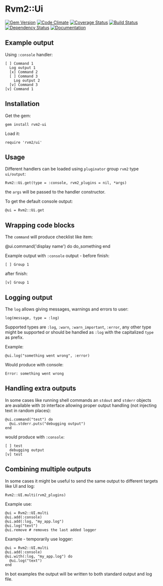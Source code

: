 # Rvm2::Ui

[![Gem Version](https://badge.fury.io/rb/rvm2-ui.png)](http://rubygems.org/gems/rvm2-ui)
[![Code Climate](https://codeclimate.com/github/rvm/rvm2-ui.png)](https://codeclimate.com/github/rvm/rvm2-ui)
[![Coverage Status](https://coveralls.io/repos/rvm/rvm2-ui/badge.png?branch=master)](https://coveralls.io/r/rvm/rvm2-ui?branch=master)
[![Build Status](https://travis-ci.org/rvm/rvm2-ui.png?branch=master)](https://travis-ci.org/rvm/rvm2-ui)
[![Dependency Status](https://gemnasium.com/rvm/rvm2-ui.png)](https://gemnasium.com/rvm/rvm2-ui)
[![Documentation](http://b.repl.ca/v1/yard-docs-blue.png)](http://rubydoc.info/gems/rvm2-ui/frames)

## Example output

Using `:console` handler:

    [ ] Command 1
      Log output 1
      [x] Command 2
      [ ] Command 3
        Log output 2
      [v] Command 3
    [v] Command 1

## Installation

Get the gem:

    gem install rvm2-ui

Load it:

    require 'rvm2/ui'

## Usage

Different handlers can be loaded using `pluginator` group `rvm2` type `ui/output`:

    Rvm2::Ui.get(type = :console, rvm2_plugins = nil, *args)

the `args` will be passed to the handler constructor.

To get the default console output:

    @ui = Rvm2::Ui.get

## Wrapping code blocks

The `command` will produce checklist like item:

   @ui.command('display name') do
     do_something
   end

Example output with `:console` output - before finish:

    [ ] Group 1

after finish:

    [v] Group 1

## Logging output

The `log` allows giving messages, warnings and errors to user:

    log(message, type = :log)
Supported types are `:log`, `:warn`, `:warn_important`, `:error`, any other type might be supported
or should be handled as `:log` with the capitalized `type` as prefix.

Example:

    @ui.log("something went wrong", :error)

Would produce with console:

    Error: something went wrong

## Handling extra outputs

In some cases like running shell commands an `stdout` and `stderr` objects are available with `IO`
interface allowing proper output handling (not injecting text in random places):

    @ui.command("test") do
      @ui.stderr.puts("debugging output")
    end

would produce with `:console`:

    [ ] test
      debugging output
    [v] test

## Combining multiple outputs

In some cases it might be useful to send the same output to different targets like UI and log:

    Rvm2::UI.multi(rvm2_plugins)

Example use:

    @ui = Rvm2::UI.multi
    @ui.add(:console)
    @ui.add(:log, "my_app.log")
    @ui.log("text")
    @ui.remove # removes the last added logger

Example - temporarily use logger:

    @ui = Rvm2::UI.multi
    @ui.add(:console)
    @ui.with(:log, "my_app.log") do
      @ui.log("text")
    end

In bot examples the output will be written to both standard output and log file.
